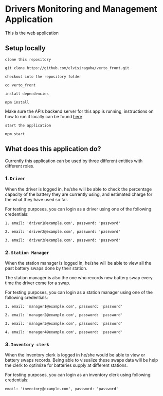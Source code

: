 # Drivers Monitoring and Management Application

This is the web application 

## Setup locally

`clone this repository`

```
git clone https://github.com/elvisiraguha/verto_front.git
```

`checkout into the repository folder`

```
cd verto_front
```

`install dependencies`

```
npm install
```

Make sure the APIs backend server for this app is running, instructions on how to run it locally can be found [here](https://github.com/elvisiraguha/verto_back.git)

`start the application`

```
npm start
```

## What does this application do?

Currently this application can be used by three different entities with different roles.

### 1. `Driver`

When the driver is logged in, he/she will be able to check the percentage capacity of the battery they are currently using, and estimated charge for the what they have used so far.

For testing purposes, you can login as a driver using one of the following credentials:

```
1. email: 'driver1@example.com', password: 'password'

2. email: 'driver2@example.com', password: 'password'

3. email: 'driver3@example.com', password: 'password'
```

### 2. `Station Manager`

When the station manager is logged in, he/she will be able to view all the past battery swaps done by their station.

The station manager is also the one who records new battery swap every time the driver come for a swap.

For testing purposes, you can login as a station manager using one of the following credentials:

```
1. email: 'manager1@example.com', password: 'password'

2. email: 'manager2@example.com', password: 'password'

3. email: 'manager3@example.com', password: 'password'

4. email: 'manager4@example.com', password: 'password'
```

### 3. `Inventory clerk`

When the inventory clerk is logged in he/she would be able to view or battery swaps records. Being able to visualize these swaps data will be help the clerk to optimize for batteries supply at different stations.

For testing purposes, you can login as an inventory clerk using following credentials:

```
email: 'inventory@example.com', password: 'password'
```
